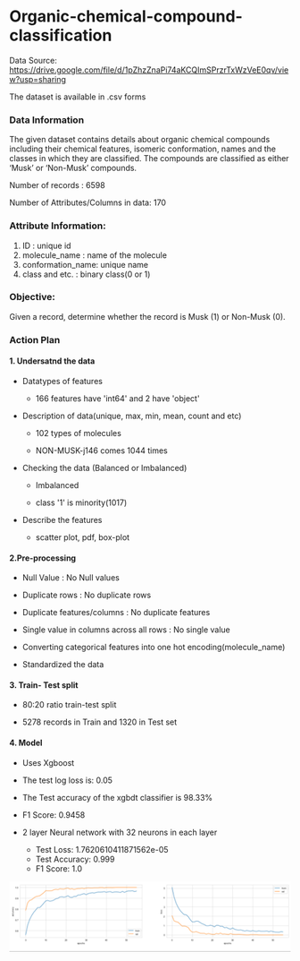 # Organic-chemical-compound-classification

Data Source: https://drive.google.com/file/d/1pZhzZnaPi74aKCQImSPrzrTxWzVeE0qv/view?usp=sharing

The dataset is available in .csv forms

### Data Information
The given dataset contains details about organic chemical compounds including their chemical features, isomeric conformation,  names and the classes in which they are classified. The compounds are classified as either ‘Musk’ or ‘Non-Musk’ compounds. 

 Number of records : 6598
 
 Number of Attributes/Columns in data: 170

### Attribute Information:

1. ID               : unique id
2. molecule_name    : name of the molecule
3. conformation_name: unique name 
4. class  and etc.  : binary class(0 or 1)

### Objective:

Given a record, determine whether the record is Musk (1) or Non-Musk (0).

### Action Plan

#### 1. Undersatnd the data
- Datatypes of features

   - 166 features have 'int64' and 2 have 'object'
   
- Description of data(unique, max, min, mean, count and etc)
   
   - 102 types of molecules
   
   - NON-MUSK-j146 comes 1044 times
   
- Checking the data (Balanced or Imbalanced)

   - Imbalanced
   
   - class '1' is minority(1017)
   
- Describe the features

   - scatter plot, pdf, box-plot

#### 2.Pre-processing
- Null Value :  No Null values

- Duplicate rows  : No duplicate rows

- Duplicate features/columns  : No duplicate features

- Single value in columns across all rows : No single value

- Converting categorical features into one hot encoding(molecule_name)

- Standardized the data

#### 3. Train- Test split
- 80:20 ratio train-test split

- 5278 records in Train and 1320 in Test set

#### 4. Model

-  Uses Xgboost 
  - The test log loss is: 0.05
  - The Test accuracy of the xgbdt classifier is 98.33%
  - F1 Score:  0.9458
  
- 2 layer Neural network with 32 neurons in each layer
  - Test Loss: 1.7620610411871562e-05
  - Test Accuracy: 0.999
  - F1 Score:  1.0
  
![alt text](Graph.png)
